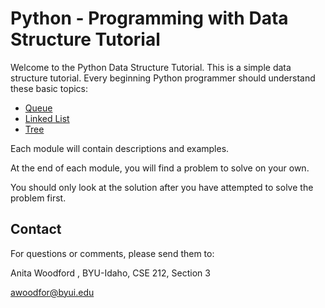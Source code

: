 # Python - Programming with Data Structure Tutorial

Welcome to the Python Data Structure Tutorial. This is a simple data structure tutorial.  Every beginning Python programmer should understand these basic topics:

- [Queue](1-topic.md)
- [Linked List](2-topic.md)
- [Tree](3-topic.md)

Each module will contain descriptions and examples.  

At the end of each module, you will find a problem to solve on your own.

You should only look at the solution after you have attempted to solve the problem first.

## Contact

For questions or comments, please send them to:

Anita Woodford , BYU-Idaho, CSE 212, Section 3

awoodfor@byui.edu
